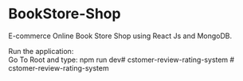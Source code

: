 # BookStore-Shop
E-commerce Online Book Store Shop using React Js and MongoDB.


Run the application:
<br>
    Go To Root and type: npm run dev#   c s t o m e r - r e v i e w - r a t i n g - s y s t e m  
 #   c s t o m e r - r e v i e w - r a t i n g - s y s t e m  
 